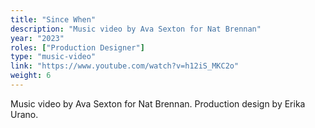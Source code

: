```yaml
---
title: "Since When"
description: "Music video by Ava Sexton for Nat Brennan"
year: "2023"
roles: ["Production Designer"]
type: "music-video"
link: "https://www.youtube.com/watch?v=h12iS_MKC2o"
weight: 6
---
```


Music video by Ava Sexton for Nat Brennan. Production design by Erika Urano. 
